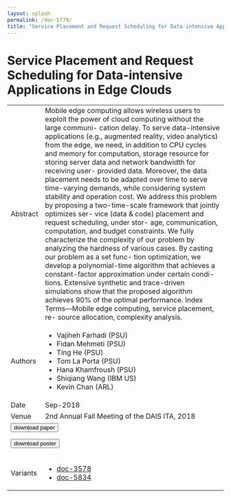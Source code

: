 ```yaml
---
layout: splash
permalink: /doc-5779/
title: "Service Placement and Request Scheduling for Data-intensive Applications in Edge Clouds"
---
```


# Service Placement and Request Scheduling for Data-intensive Applications in Edge Clouds

<table>
    <tbody>
    <tr>
        <td>Abstract</td>
        <td>Mobile edge computing allows wireless users to exploit the power of cloud computing without the large communi- cation delay. To serve data-intensive applications (e.g., augmented reality, video analytics) from the edge, we need, in addition to CPU cycles and memory for computation, storage resource for storing server data and network bandwidth for receiving user- provided data. Moreover, the data placement needs to be adapted over time to serve time-varying demands, while considering system stability and operation cost. We address this problem by proposing a two-time-scale framework that jointly optimizes ser- vice (data & code) placement and request scheduling, under stor- age, communication, computation, and budget constraints. We fully characterize the complexity of our problem by analyzing the hardness of various cases. By casting our problem as a set func- tion optimization, we develop a polynomial-time algorithm that achieves a constant-factor approximation under certain condi- tions. Extensive synthetic and trace-driven simulations show that the proposed algorithm achieves 90% of the optimal performance. Index Terms—Mobile edge computing, service placement, re- source allocation, complexity analysis.</td>
    </tr>
    <tr>
        <td>Authors</td>
        <td>
            <ul>
                <li>Vajiheh Farhadi (PSU)</li>
                <li>Fidan Mehmeti (PSU)</li>
                <li>Ting He (PSU)</li>
                <li>Tom La Porta (PSU)</li>
                <li>Hana Khamfroush (PSU)</li>
                <li>Shiqiang Wang (IBM US)</li>
                <li>Kevin Chan (ARL)</li>
            </ul>
        </td>
    </tr>
    <tr>
        <td>Date</td>
        <td>Sep-2018</td>
    </tr>
    <tr>
        <td>Venue</td>
        <td>2nd Annual Fall Meeting of the DAIS ITA, 2018</td>
    </tr>
        <tr>
            <td colspan="2">
                <form method="get" action="https://dais-ita.org/sites/default/files/2526.pdf">
                    <button type="submit">download paper</button>
                </form>
                <form method="get" action="https://dais-ita.org/sites/default/files/2526_poster.pdf">
                    <button type="submit">download poster</button>
                </form>
            </td>
        </tr>
        <tr>
            <td>Variants</td>
            <td>
                <ul>
                    <li><a href="${varId}">doc-3578</a></li>
                    <li><a href="${varId}">doc-5834</a></li>
                </ul>
            </td>
        </tr>
    </tbody>
</table>
